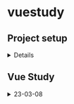 # vuestudy

## Project setup

<details>

```
npm install
```

### Compiles and hot-reloads for development

```
npm run serve
```

### Compiles and minifies for production

```
npm run build
```

### Lints and fixes files

```
npm run lint
```

### Customize configuration

See [Configuration Reference](https://cli.vuejs.org/config/).

</details>

## Vue Study

<details>
    <summary>23-03-08</summary>
    * vue project 생성
    * [about_Execution_Policies](https://learn.microsoft.com/ko-kr/powershell/module/microsoft.powershell.core/about/about_execution_policies?view=powershell-7.3)
</details>
